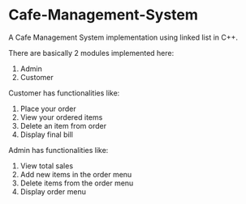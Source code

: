 # Cafe-Management-System
A Cafe Management System implementation using linked list in C++.

There are basically 2 modules implemented here:
1. Admin
2. Customer

Customer has functionalities like:
1. Place your order
2. View your ordered items
3. Delete an item from order
4. Display final bill

Admin has functionalities like: 
1. View total sales
2. Add new items in the order menu
3. Delete items from the order menu
4. Display order menu
